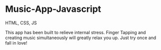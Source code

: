 # Music-App-Javascript
HTML, CSS, JS

This app has been built to relieve internal stress.
Finger Tapping and creating music simultaneously will greatly relax you up.
Just try once and fall in love!
